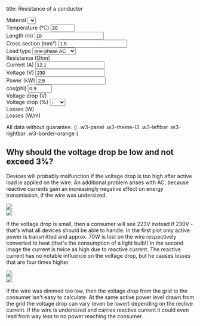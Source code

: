 title: Resistance of a conductor

<div class="w3-row-padding" style="padding-left: 0px;">
  <div class="w3-quarter">
    <label for="material">Material</label>
    <select class="w3-select w3-border w3-theme-l1" name="materials" id="materials" onChange="calcWireResistance();"></select>
  </div>
  <div class="w3-quarter">
    <label for="temperature">Temperature (°C)</label>
    <input class="w3-input w3-border w3-hover-theme w3-theme-l1" name="temperature" id="temperature" type="number" min="0" max="100" value="20" onChange="calcWireResistance();">
  </div>
  <div class="w3-quarter">
    <label for="wire-length">Length (m)</label>
    <input class="w3-input w3-border w3-hover-theme w3-theme-l1" name="wire-length" id="wire-length" type="number" min="0.01" value="10" onChange="calcWireResistance();">
  </div>
  <div class="w3-quarter">
    <label for="cross-section">Cross section (mm²)</label>
    <input class="w3-input w3-border w3-hover-theme w3-theme-l1" name="cross-section" id="cross-section" type="number" min="0.1" value="1.5" onChange="calcWireResistance();">
  </div>
</div>

<div class="w3-row-padding" style="padding-left: 0px;">
  <div class="w3-quarter">
    <label for="wire-load">Load type</label>
    <select class="w3-select w3-border w3-theme-l1" name="wire-load" id="wire-load" onChange="changeLoad();">
      <option value="1">single wire</option>
      <option value="2">DC</option>
      <option value="2" selected>one-phase AC</option>
      <option value="1.732">three-phase AC</option>
    </select>
  </div>
  <div class="w3-quarter">
    <label for="wire-resist">Resistance (Ohm)</label>
    <pre style="margin-top: 0px !important; margin-bottom: 0px !important;"><code id="wire-resist" name="wire-resist"></code></pre>
  </div>
</div>

<div class="w3-row-padding" style="padding-left: 0px;">
  <div class="w3-quarter">
    <label for="current">Current (A)</label>
    <input class="w3-input w3-border w3-hover-theme w3-theme-l1" name="current" id="current" type="number" min="0" value="12.1" onChange="calcPower();">
  </div>
  <div class="w3-quarter">
    <label for="voltage">Voltage (V)</label>
    <input class="w3-input w3-border w3-hover-theme w3-theme-l1" name="voltage" id="voltage" type="number" min="0" value="230" onChange="calcPower();">
  </div>
  <div class="w3-quarter">
    <label for="power">Power (kW)</label>
    <input class="w3-input w3-border w3-hover-theme w3-theme-l1" name="power" id="power" type="number" min="0" value="2.5" onChange="calcCurrent();">
  </div>
  <div class="w3-quarter" id="cosphi-input">
    <label for="cosphi">cos(phi)</label>
    <input class="w3-input w3-border w3-hover-theme w3-theme-l1" name="cosphi" id="cosphi" type="number" min="0.8" max="1" value="0.9" onChange="calcCurrent();">
  </div>
</div>

<div class="w3-row-padding" style="padding-left: 0px;">
  <div class="w3-quarter">
    <label for="wire-voltage-drop">Voltage drop (V)</label>
    <pre style="margin-top: 0px !important; margin-bottom: 0px !important;"><code id="wire-voltage-drop" name="wire-voltage-drop"></code></pre>
  </div>
  <div class="w3-quarter">
    <label for="wire-vpercent-drop">Voltage drop (%)</label>
    <select class="w3-select w3-border w3-theme-l1" name="wire-vpercent-drop" id="wire-vpercent-drop" onclick="calculateCrossSection();">
      <option value="0" disabled selected>-</option>
      <option value="0.5">0.5</option>
      <option value="1">1</option>
      <option value="2">2</option>
      <option value="3">3</option>
    </select>
  </div>
  <div class="w3-quarter">
    <label for="wire-losses">Losses (W)</label>
    <pre style="margin-top: 0px !important; margin-bottom: 0px !important;"><code id="wire-losses" name="wire-losses"></code></pre>
  </div>
  <div class="w3-quarter">
    <label for="wire-losses-perm">Losses (W/m)</label>
    <pre style="margin-top: 0px !important; margin-bottom: 0px !important;"><code id="wire-losses-perm" name="wire-losses-perm"></code></pre>
  </div>
</div>

All data without guarantee.
{: .w3-panel .w3-theme-l3 .w3-leftbar .w3-rightbar .w3-border-orange }

## Why should the voltage drop be low and not exceed 3%?

Devices will probably malfunction if the voltage drop is too high after active load is applied on the wire.
An additional problem arises with AC, because reactive currents gain an increasingly negative effect on energy transmission, if the wire was undersized.

<div class="w3-cell-row">
  <div class="w3-cell w3-container w3-mobile">
    <img src="../../wire/cosphi10ud03.svg">
  </div>
  <div class="w3-cell w3-container w3-mobile">
    <img src="../../wire/cosphi05ud03.svg">
  </div>
</div>

If the voltage drop is small, then a consumer will see 223V instead if 230V - that's what all devices should be able to handle.
In the first plot only active power is transmitted and approx. 70W is lost on the wire respectively converted to heat (that's the consumption of a light bulb!)
In the second image the current is twice as high due to reactive current.
The reactive current has no notable influence on the voltage drop, but he causes losses that are four times higher.

<div class="w3-cell-row">
  <div class="w3-cell w3-container w3-mobile">
    <img src="../../wire/cosphi10ud15.svg">
  </div>
  <div class="w3-cell w3-container w3-mobile">
    <img src="../../wire/cosphi05ud11.svg">
  </div>
</div>

If the wire was dimmed too low, then the voltage drop from the grid to the consumer isn't easy to calculate.
At the same active power level drawn from the grid the voltage drop can vary (even be lower) depending on the rective current.
If the wire is undersized and carries reactive current it could even lead from way less to no power reaching the consumer.

<script>
var materials = [
  {"name": "Copper", "roh20": "0.0178", "alpha": "3.9"},
  {"name": "Aluminium", "roh20": "0.0287", "alpha": "3.8"},
  {"name": "Iron", "roh20": "0.10", "alpha": "6.1"},
  {"name": "Gold", "roh20": "0.022", "alpha": "3.9"}
];
</script>
<script type="text/javascript" src="../../wire/wire.js"></script>
